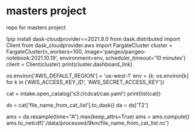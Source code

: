 # masters project

repo for masters project

!pip install dask-cloudprovider==2021.9.0
from dask.distributed import Client
from dask_cloudprovider.aws import FargateCluster
cluster = FargateCluster(n_workers=100, image='pangeo/pangeo-notebook:2021.10.19',
                         environment=env, scheduler_timeout='10 minutes')
client = Client(cluster)
print(cluster.dashboard_link)

os.environ['AWS_DEFAULT_REGION'] = 'us-west-1'
env = {k: os.environ[k] for k in ('AWS_ACCESS_KEY_ID', 'AWS_SECRET_ACCESS_KEY')}

cat = intake.open_catalog('s3://cdcat/cae.yaml')
print(list(cat))

ds = cat['file_name_from_cat_list'].to_dask()
da = ds['T2']

ams = da.resample(time="A").max(keep_attrs=True)
ams = ams.compute()
ams.to_netcdf('./data/processed/9km/file_name_from_cat_list.nc')